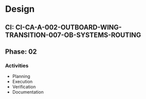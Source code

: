 # Design

## CI: CI-CA-A-002-OUTBOARD-WING-TRANSITION-007-OB-SYSTEMS-ROUTING
## Phase: 02

### Activities
- Planning
- Execution
- Verification
- Documentation
